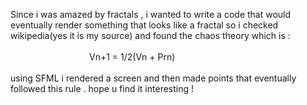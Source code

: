 Since i was amazed by fractals , i wanted to write a code that would eventually render something that looks like a fractal so i checked wikipedia(yes it is my source)
and found the chaos theory which is :<br>
                <br>&nbsp;&nbsp;&nbsp;&nbsp;&nbsp;&nbsp;&nbsp;&nbsp;&nbsp;&nbsp;&nbsp;&nbsp;&nbsp;&nbsp;&nbsp;&nbsp;&nbsp;&nbsp;&nbsp;&nbsp;&nbsp;&nbsp;&nbsp;&nbsp;&nbsp;&nbsp;&nbsp;&nbsp;&nbsp;&nbsp;&nbsp;&nbsp;Vn+1 = 1/2(Vn + Prn)<br>
<br>using SFML i rendered a screen and then made points that eventually followed this rule .
hope u find it interesting !
